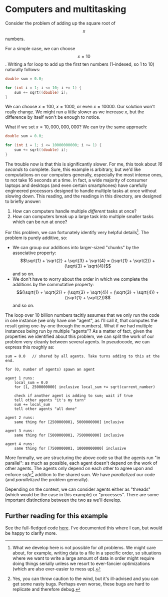# Computers and multitasking

Consider the problem of adding up the square root of $$x$$ numbers.

For a simple case, we can choose $$x = 10$$. Writing a for loop to add up the first ten numbers (1-indexed, so 1 to 10) naturally follows:

```c
double sum = 0.0;

for (int i = 1; i <= 10; i += 1) {
    sum += sqrt((double) i);
}
```

We can choose $x = 100$, $x = 1000$, or even $x = 10000$. Our solution won't really change. We might run a _little_ slower as we increase $x$, but the difference by itself won't be enough to notice.

What if we set $x = 10,000,000,000$? We can try the same approach:

```c
double sum = 0.0;

for (int i = 1; i <= 10000000000; i += 1) {
    sum += sqrt((double) i);
}
```

The trouble now is that this is significantly slower. For me, this took about _16 seconds_ to complete. Sure, this example is arbitrary, but we'd like computations on our computers generally, especially the most intense ones, to not take 16 seconds at a time. In fact, a wide majority of consumer laptops and desktops (and even certain smartphones) have carefully engineered processors designed to handle multiple tasks at once without slowing down. This reading, and the readings in this directory, are designed to briefly answer:
1. How can computers handle multiple _different_ tasks at once?
2. How can computers break up a large task into multiple smaller tasks which can be run at once?

For this problem, we can fortunately identify very helpful details[^1]. The problem is purely additive, so:
* We can group our additions into larger-sized "chunks" by the associative property: $$\sqrt{1} + \sqrt{2} + \sqrt{3} + \sqrt{4} = (\sqrt{1} + \sqrt{2}) + (\sqrt{3} + \sqrt{4})$$ and so on.
* We don't have to worry about the order in which we complete the additions by the commutative property: $$(\sqrt{1} + \sqrt{2}) + (\sqrt{3} + \sqrt{4}) = (\sqrt{3} + \sqrt{4}) + (\sqrt{1} + \sqrt{2})$$ and so on.

The loop over 10 billion numbers tacitly assumes that we only run the code in one instance (we only have one "agent", as I'll call it, that computes the result going one-by-one through the numbers). What if we had multiple instances being run by multiple "agents"? As a matter of fact, given the properties we identified about this problem, we can split the work of our problem very cleanly between several agents. In pseudocode, we can express this roughly as:

```
sum = 0.0	// shared by all agents. Take turns adding to this at the end.

for (0, number of agents) spawn an agent

agent 1 runs:
    local_sum = 0.0
    for [1, 2500000000] inclusive local_sum += sqrt(current_number)
    
    check if another agent is adding to sum; wait if true
    tell other agents "it's my turn"
    sum += local_sum
    tell other agents "all done"

agent 2 runs:
    same thing for [2500000001, 5000000000] inclusive

agent 3 runs:
    same thing for [5000000001, 7500000000] inclusive

agent 4 runs:
    same thing for [7500000001, 10000000000] inclusive
```

More formally, we are structuring the above code so that the agents run "in parallel": as much as possible, each agent doesn't depend on the work of other agents. The agents only depend on each other to agree upon and enforce _safe_[^2] addition to the shared sum. We have _parallelized_ our code (and _parallelized_ the problem generally).

Depending on the context, we can consider agents either as "threads" (which would be the case in this example) or "processes". There are some important distinctions between the two as we'll develop.

## Further reading for this example

See the full-fledged code [here](./multitask.c). I've documented this where I can, but would be happy to clarify more.

[^1]: What we develop here is not possible for _all_ problems. We might care about, for example, writing data to a file in a specific order, so situations where we want to write a large amount of data in order might require doing things serially unless we resort to ever-fancier optimizations (which are also ever-easier to mess up).
[^2]: Yes, you can throw caution to the wind, but it's ill-advised and you can get some nasty bugs. Perhaps even worse, these bugs are hard to replicate and therefore debug.

